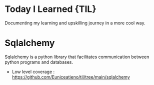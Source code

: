 # Today I Learned {TIL}
Documenting my learning and upskilling journey in a more cool way.

# Sqlalchemy
Sqlalchemy is a python library that facilitates communication between python
programs and databases.

 + Low level coverage : https://github.com/Euniceatieno/til/tree/main/sqlalchemy

